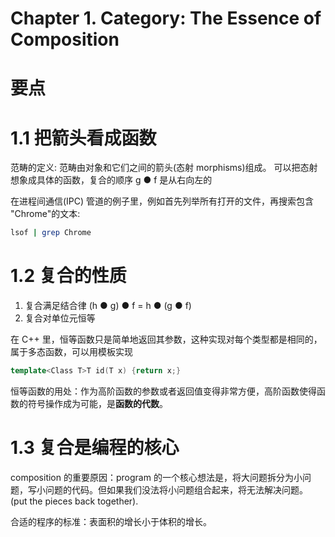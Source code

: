 # Chapter 1. Category: The Essence of Composition
# 要点
# 1.1 把箭头看成函数
范畴的定义: 范畴由对象和它们之间的箭头(态射 morphisms)组成。
可以把态射想象成具体的函数，复合的顺序 g ● f 是从右向左的

在进程间通信(IPC) 管道的例子里，例如首先列举所有打开的文件，再搜索包含 "Chrome"的文本:
```bash
lsof | grep Chrome
```

# 1.2 复合的性质
1. 复合满足结合律
(h ● g) ● f = h ● (g ● f)
2. 复合对单位元恒等

在 C++ 里，恒等函数只是简单地返回其参数，这种实现对每个类型都是相同的，属于多态函数，可以用模板实现
```c++
template<Class T>T id(T x) {return x;}
```

恒等函数的用处：作为高阶函数的参数或者返回值变得非常方便，高阶函数使得函数的符号操作成为可能，是**函数的代数**。

# 1.3 复合是编程的核心
composition 的重要原因：program 的一个核心想法是，将大问题拆分为小问题，写小问题的代码。但如果我们没法将小问题组合起来，将无法解决问题。
(put the pieces back together).

合适的程序的标准：表面积的增长小于体积的增长。